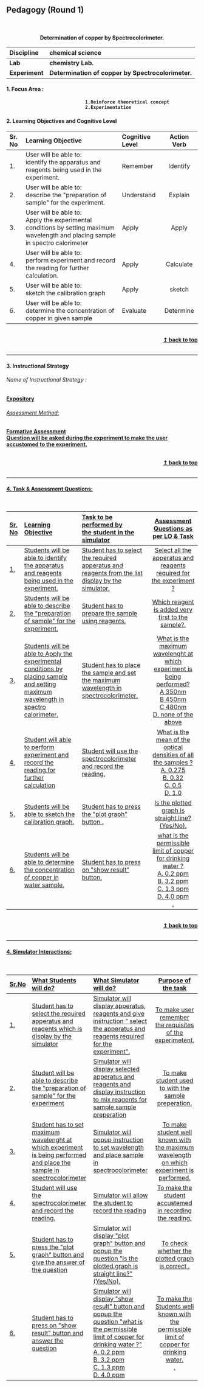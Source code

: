 ## Pedagogy (Round 1)
<p align="center">

<br>
<br>
<b> Determination of copper by Spectrocolorimeter.<a name="top"></a> <br>
</p>

<b>Discipline | <b>chemical science
:--|:--| 
<b> Lab | <b> chemistry Lab.
<b> Experiment| <b> Determination of copper by Spectrocolorimeter.




<a name="LO"></a>
#### 1. Focus Area : 
                                 1.Reinforce theoretical concept
                                 2.Experimentation
 #### 2. Learning Objectives and Cognitive Level


Sr. No |	Learning Objective	| Cognitive Level | Action Verb
:--|:--|:--|:-:
1.| User will be able to: <br>identify the apparatus and reagents  being used in the experiment. <br>  | Remember   |Identify
2.| User will be able to: <br>describe  the "preparation of sample" for the experiment. <br> | Understand | Explain 
3.| User will be able to: <br>Apply the experimental conditions by setting maximum wavelength and placing sample in spectro calorimeter <br> | Apply  | Apply
4.| User will be able to: <br>perform experiment and record the reading for further calculation. <br> |  Apply | Calculate
5.| User will be able to: <br>sketch the calibration graph <br> |  Apply | sketch
6.| User will be able to: <br>determine the concentration of copper in given sample <br> |  Evaluate | Determine



<br/>
<div align="right">
    <b><a href="#top">↥ back to top</a></b>
</div>
<br/>
<hr>

<a name="IS"></a>
#### 3. Instructional Strategy
###### Name of Instructional Strategy :  
  <u> Expository
###### Assessment Method:
 Formative Assessment
<br>
Question will be asked during the experiment to make the user accustomed to the experiment.

<br/>
<div align="right">
    <b><a href="#top">↥ back to top</a></b>
</div>
<br/>
<hr>

<a name="AQ"></a>
#### 4. Task & Assessment Questions:
<br>

Sr. No |	Learning Objective	| Task to be performed by <br> the student in the simulator | Assessment Questions as per LO & Task
:--|:--|:--|:-:
1.| Students will be able to identify the apparatus and reagents  being used in the experiment. | Student has to select the  required apperatus and  reagents from the list display by the simulator. | Select all the apperatus and reagents required for the experiment ? 
2.| Students will be able to describe  the "preparation of sample" for the experiment. | Student has to prepare the sample using reagents. | Which reagent is added very first to the sample?.
3.| Students will be able to Apply the experimental conditions by placing sample and setting maximum wavelength in spectro calorimeter. | Student has to place the sample and set the maximum wavelength in spectrocolorimeter. | What  is the maximum wavelenght at which experiment is being performed? <br> A 350nm <br> B 450nm <br> C 480nm <br> D. none of the above  <br>
4.| Student will able to perform experiment and record the reading for further calculation| Student will use the spectrocolorimeter and record the reading.  |  What is the mean of the optical densities of all the samples ? <br> A. 0.275 <br> B. 0.32 <br> C. 0.5 <br>  D. 1.0  <br>
5.| Students will be able to sketch the calibration graph. | Student has to press the "plot graph" button . |  Is the plotted graph is straight line? (Yes/No).
6.| Students will be able to determine the concentration of copper in water sample. | Student has to press on "show result" button. | what is the permissible limit of copper for drinking water ? <br> A. 0.2 ppm <br> B. 3.2 ppm <br> C. 1.3 ppm <br>  D. 4.0 ppm </b> <br>.
 
 


 
<br/>
<div align="right">
    <b><a href="#top">↥ back to top</a></b>
</div>
<br/>
<hr>

<a name="SI"></a>

#### 4. Simulator Interactions:
<br>

Sr.No | What Students will do? |	What Simulator will do?	| Purpose of the task
:--|:--|:--|:--:
1.| Student has to select the  required apperatus and  reagents which is display by the simulator| Simulator will display apperatus, reagents  and give instruction " select the apperatus and reagents required for the experiment".| To make user remember the requisites of the experimetent.
2.| Student will be able to describe  the "preparation of sample" for the experiment | Simulator will display selected apperatus and reagents and display instruction to mix reagents for sample sample preperation| To make student used to with the sample preperation.
3.| Student has to set maximum wavelenght at which experiment is being performed and place the sample in spectrocolorimeter |Simulator will popup instruction to set wavelength and place sample in spectrocolorimeter| To make student well known with the maximum wavelength on which experiment is performed.
4.| Student will use the spectrocolorimeter and record the reading. | Simulator will allow the student to record the reading| To make the student accustemed in recording the reading.
5.| Student has to press the "plot graph" button and give the answer of the question | Simulator will display "plot graph" button and  popup the question "is the plotted graph is straight line?" (Yes/No).| To check whether the plotted graph is correct .
6.| Student has to press on "show result" button and answer the question |Simulator will display "show result" button and popup the question "what is the permissible limit of copper for drinking water ?" <br> A. 0.2 ppm <br> B. 3.2 ppm <br> C. 1.3 ppm <br>  D. 4.0 ppm | To make the Students well known with the permissible limit of copper for drinking water. </b> <br>.
